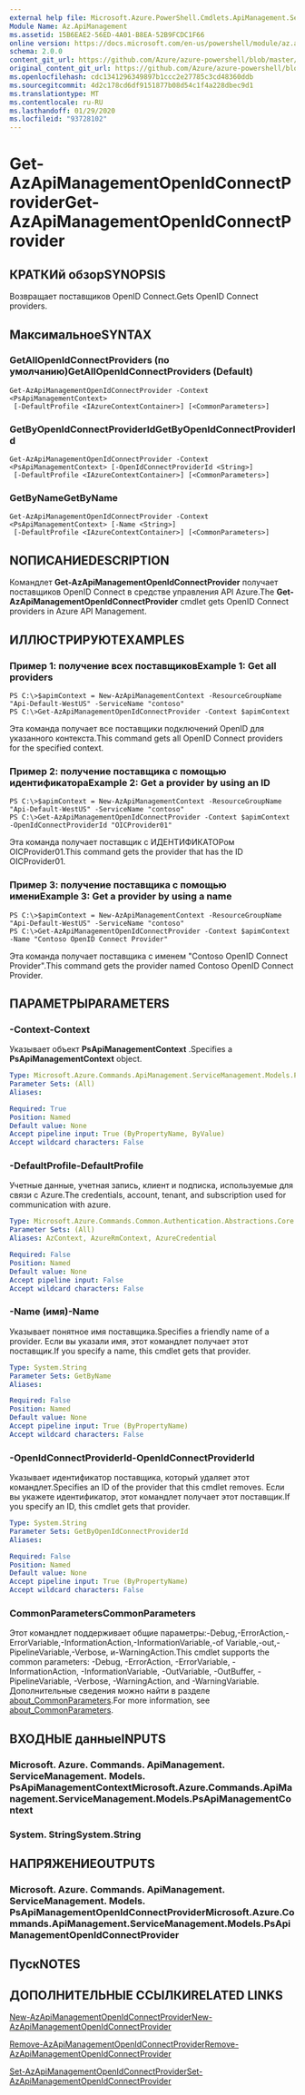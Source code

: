 ```yaml
---
external help file: Microsoft.Azure.PowerShell.Cmdlets.ApiManagement.ServiceManagement.dll-Help.xml
Module Name: Az.ApiManagement
ms.assetid: 15B6EAE2-56ED-4A01-B8EA-52B9FCDC1F66
online version: https://docs.microsoft.com/en-us/powershell/module/az.apimanagement/get-azapimanagementopenidconnectprovider
schema: 2.0.0
content_git_url: https://github.com/Azure/azure-powershell/blob/master/src/ApiManagement/ApiManagement/help/Get-AzApiManagementOpenIdConnectProvider.md
original_content_git_url: https://github.com/Azure/azure-powershell/blob/master/src/ApiManagement/ApiManagement/help/Get-AzApiManagementOpenIdConnectProvider.md
ms.openlocfilehash: cdc1341296349897b1ccc2e27785c3cd48360ddb
ms.sourcegitcommit: 4d2c178cd6df9151877b08d54c1f4a228dbec9d1
ms.translationtype: MT
ms.contentlocale: ru-RU
ms.lasthandoff: 01/29/2020
ms.locfileid: "93728102"
---
```

# <span data-ttu-id="44237-101">Get-AzApiManagementOpenIdConnectProvider</span><span class="sxs-lookup"><span data-stu-id="44237-101">Get-AzApiManagementOpenIdConnectProvider</span></span>

## <span data-ttu-id="44237-102">КРАТКИй обзор</span><span class="sxs-lookup"><span data-stu-id="44237-102">SYNOPSIS</span></span>
<span data-ttu-id="44237-103">Возвращает поставщиков OpenID Connect.</span><span class="sxs-lookup"><span data-stu-id="44237-103">Gets OpenID Connect providers.</span></span>

## <span data-ttu-id="44237-104">Максимальное</span><span class="sxs-lookup"><span data-stu-id="44237-104">SYNTAX</span></span>

### <span data-ttu-id="44237-105">GetAllOpenIdConnectProviders (по умолчанию)</span><span class="sxs-lookup"><span data-stu-id="44237-105">GetAllOpenIdConnectProviders (Default)</span></span>
```
Get-AzApiManagementOpenIdConnectProvider -Context <PsApiManagementContext>
 [-DefaultProfile <IAzureContextContainer>] [<CommonParameters>]
```

### <span data-ttu-id="44237-106">GetByOpenIdConnectProviderId</span><span class="sxs-lookup"><span data-stu-id="44237-106">GetByOpenIdConnectProviderId</span></span>
```
Get-AzApiManagementOpenIdConnectProvider -Context <PsApiManagementContext> [-OpenIdConnectProviderId <String>]
 [-DefaultProfile <IAzureContextContainer>] [<CommonParameters>]
```

### <span data-ttu-id="44237-107">GetByName</span><span class="sxs-lookup"><span data-stu-id="44237-107">GetByName</span></span>
```
Get-AzApiManagementOpenIdConnectProvider -Context <PsApiManagementContext> [-Name <String>]
 [-DefaultProfile <IAzureContextContainer>] [<CommonParameters>]
```

## <span data-ttu-id="44237-108">NОПИСАНИЕ</span><span class="sxs-lookup"><span data-stu-id="44237-108">DESCRIPTION</span></span>
<span data-ttu-id="44237-109">Командлет **Get-AzApiManagementOpenIdConnectProvider** получает поставщиков OpenID Connect в средстве управления API Azure.</span><span class="sxs-lookup"><span data-stu-id="44237-109">The **Get-AzApiManagementOpenIdConnectProvider** cmdlet gets OpenID Connect providers in Azure API Management.</span></span>

## <span data-ttu-id="44237-110">ИЛЛЮСТРИРУЮТ</span><span class="sxs-lookup"><span data-stu-id="44237-110">EXAMPLES</span></span>

### <span data-ttu-id="44237-111">Пример 1: получение всех поставщиков</span><span class="sxs-lookup"><span data-stu-id="44237-111">Example 1: Get all providers</span></span>
```
PS C:\>$apimContext = New-AzApiManagementContext -ResourceGroupName "Api-Default-WestUS" -ServiceName "contoso"
PS C:\>Get-AzApiManagementOpenIdConnectProvider -Context $apimContext
```

<span data-ttu-id="44237-112">Эта команда получает все поставщики подключений OpenID для указанного контекста.</span><span class="sxs-lookup"><span data-stu-id="44237-112">This command gets all OpenID Connect providers for the specified context.</span></span>

### <span data-ttu-id="44237-113">Пример 2: получение поставщика с помощью идентификатора</span><span class="sxs-lookup"><span data-stu-id="44237-113">Example 2: Get a provider by using an ID</span></span>
```
PS C:\>$apimContext = New-AzApiManagementContext -ResourceGroupName "Api-Default-WestUS" -ServiceName "contoso"
PS C:\>Get-AzApiManagementOpenIdConnectProvider -Context $apimContext -OpenIdConnectProviderId "OICProvider01"
```

<span data-ttu-id="44237-114">Эта команда получает поставщик с ИДЕНТИФИКАТОРом OICProvider01.</span><span class="sxs-lookup"><span data-stu-id="44237-114">This command gets the provider that has the ID OICProvider01.</span></span>

### <span data-ttu-id="44237-115">Пример 3: получение поставщика с помощью имени</span><span class="sxs-lookup"><span data-stu-id="44237-115">Example 3: Get a provider by using a name</span></span>
```
PS C:\>$apimContext = New-AzApiManagementContext -ResourceGroupName "Api-Default-WestUS" -ServiceName "contoso"
PS C:\>Get-AzApiManagementOpenIdConnectProvider -Context $apimContext -Name "Contoso OpenID Connect Provider"
```

<span data-ttu-id="44237-116">Эта команда получает поставщика с именем "Contoso OpenID Connect Provider".</span><span class="sxs-lookup"><span data-stu-id="44237-116">This command gets the provider named Contoso OpenID Connect Provider.</span></span>

## <span data-ttu-id="44237-117">ПАРАМЕТРЫ</span><span class="sxs-lookup"><span data-stu-id="44237-117">PARAMETERS</span></span>

### <span data-ttu-id="44237-118">-Context</span><span class="sxs-lookup"><span data-stu-id="44237-118">-Context</span></span>
<span data-ttu-id="44237-119">Указывает объект **PsApiManagementContext** .</span><span class="sxs-lookup"><span data-stu-id="44237-119">Specifies a **PsApiManagementContext** object.</span></span>

```yaml
Type: Microsoft.Azure.Commands.ApiManagement.ServiceManagement.Models.PsApiManagementContext
Parameter Sets: (All)
Aliases:

Required: True
Position: Named
Default value: None
Accept pipeline input: True (ByPropertyName, ByValue)
Accept wildcard characters: False
```

### <span data-ttu-id="44237-120">-DefaultProfile</span><span class="sxs-lookup"><span data-stu-id="44237-120">-DefaultProfile</span></span>
<span data-ttu-id="44237-121">Учетные данные, учетная запись, клиент и подписка, используемые для связи с Azure.</span><span class="sxs-lookup"><span data-stu-id="44237-121">The credentials, account, tenant, and subscription used for communication with azure.</span></span>

```yaml
Type: Microsoft.Azure.Commands.Common.Authentication.Abstractions.Core.IAzureContextContainer
Parameter Sets: (All)
Aliases: AzContext, AzureRmContext, AzureCredential

Required: False
Position: Named
Default value: None
Accept pipeline input: False
Accept wildcard characters: False
```

### <span data-ttu-id="44237-122">-Name (имя)</span><span class="sxs-lookup"><span data-stu-id="44237-122">-Name</span></span>
<span data-ttu-id="44237-123">Указывает понятное имя поставщика.</span><span class="sxs-lookup"><span data-stu-id="44237-123">Specifies a friendly name of a provider.</span></span>
<span data-ttu-id="44237-124">Если вы указали имя, этот командлет получает этот поставщик.</span><span class="sxs-lookup"><span data-stu-id="44237-124">If you specify a name, this cmdlet gets that provider.</span></span>

```yaml
Type: System.String
Parameter Sets: GetByName
Aliases:

Required: False
Position: Named
Default value: None
Accept pipeline input: True (ByPropertyName)
Accept wildcard characters: False
```

### <span data-ttu-id="44237-125">-OpenIdConnectProviderId</span><span class="sxs-lookup"><span data-stu-id="44237-125">-OpenIdConnectProviderId</span></span>
<span data-ttu-id="44237-126">Указывает идентификатор поставщика, который удаляет этот командлет.</span><span class="sxs-lookup"><span data-stu-id="44237-126">Specifies an ID of the provider that this cmdlet removes.</span></span>
<span data-ttu-id="44237-127">Если вы укажете идентификатор, этот командлет получает этот поставщик.</span><span class="sxs-lookup"><span data-stu-id="44237-127">If you specify an ID, this cmdlet gets that provider.</span></span>

```yaml
Type: System.String
Parameter Sets: GetByOpenIdConnectProviderId
Aliases:

Required: False
Position: Named
Default value: None
Accept pipeline input: True (ByPropertyName)
Accept wildcard characters: False
```

### <span data-ttu-id="44237-128">CommonParameters</span><span class="sxs-lookup"><span data-stu-id="44237-128">CommonParameters</span></span>
<span data-ttu-id="44237-129">Этот командлет поддерживает общие параметры:-Debug,-ErrorAction,-ErrorVariable,-InformationAction,-InformationVariable,-of Variable,-out,-PipelineVariable,-Verbose, и-WarningAction.</span><span class="sxs-lookup"><span data-stu-id="44237-129">This cmdlet supports the common parameters: -Debug, -ErrorAction, -ErrorVariable, -InformationAction, -InformationVariable, -OutVariable, -OutBuffer, -PipelineVariable, -Verbose, -WarningAction, and -WarningVariable.</span></span> <span data-ttu-id="44237-130">Дополнительные сведения можно найти в разделе [about_CommonParameters](https://go.microsoft.com/fwlink/?LinkID=113216).</span><span class="sxs-lookup"><span data-stu-id="44237-130">For more information, see [about_CommonParameters](https://go.microsoft.com/fwlink/?LinkID=113216).</span></span>

## <span data-ttu-id="44237-131">ВХОДНЫЕ данные</span><span class="sxs-lookup"><span data-stu-id="44237-131">INPUTS</span></span>

### <span data-ttu-id="44237-132">Microsoft. Azure. Commands. ApiManagement. ServiceManagement. Models. PsApiManagementContext</span><span class="sxs-lookup"><span data-stu-id="44237-132">Microsoft.Azure.Commands.ApiManagement.ServiceManagement.Models.PsApiManagementContext</span></span>

### <span data-ttu-id="44237-133">System. String</span><span class="sxs-lookup"><span data-stu-id="44237-133">System.String</span></span>

## <span data-ttu-id="44237-134">НАПРЯЖЕНИЕ</span><span class="sxs-lookup"><span data-stu-id="44237-134">OUTPUTS</span></span>

### <span data-ttu-id="44237-135">Microsoft. Azure. Commands. ApiManagement. ServiceManagement. Models. PsApiManagementOpenIdConnectProvider</span><span class="sxs-lookup"><span data-stu-id="44237-135">Microsoft.Azure.Commands.ApiManagement.ServiceManagement.Models.PsApiManagementOpenIdConnectProvider</span></span>

## <span data-ttu-id="44237-136">Пуск</span><span class="sxs-lookup"><span data-stu-id="44237-136">NOTES</span></span>

## <span data-ttu-id="44237-137">ДОПОЛНИТЕЛЬНЫЕ ССЫЛКИ</span><span class="sxs-lookup"><span data-stu-id="44237-137">RELATED LINKS</span></span>

[<span data-ttu-id="44237-138">New-AzApiManagementOpenIdConnectProvider</span><span class="sxs-lookup"><span data-stu-id="44237-138">New-AzApiManagementOpenIdConnectProvider</span></span>](./New-AzApiManagementOpenIdConnectProvider.md)

[<span data-ttu-id="44237-139">Remove-AzApiManagementOpenIdConnectProvider</span><span class="sxs-lookup"><span data-stu-id="44237-139">Remove-AzApiManagementOpenIdConnectProvider</span></span>](./Remove-AzApiManagementOpenIdConnectProvider.md)

[<span data-ttu-id="44237-140">Set-AzApiManagementOpenIdConnectProvider</span><span class="sxs-lookup"><span data-stu-id="44237-140">Set-AzApiManagementOpenIdConnectProvider</span></span>](./Set-AzApiManagementOpenIdConnectProvider.md)


